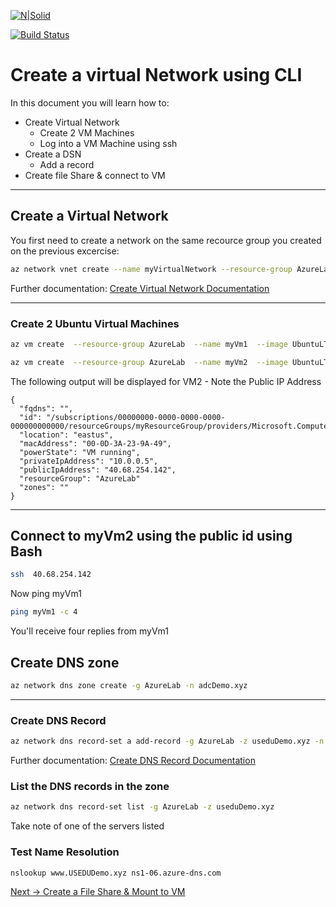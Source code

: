 [![N|Solid](https://cldup.com/dTxpPi9lDf.thumb.png)](https://nodesource.com/products/nsolid)

[![Build Status](https://travis-ci.org/joemccann/dillinger.svg?branch=master)](https://travis-ci.org/joemccann/dillinger)

# Create a virtual Network using CLI

In this document you will learn how to:

- Create  Virtual Network
  - Create 2 VM Machines
  - Log into a VM Machine using ssh
- Create a DSN
  - Add a record
- Create file Share & connect to VM

----

## Create a Virtual Network

You first need to create a network on the same recource group you created on the previous excercise:

```sh
az network vnet create --name myVirtualNetwork --resource-group AzureLab --subnet-name default
```
Further documentation:  [Create Virtual Network Documentation]

----

### Create 2 Ubuntu Virtual Machines

```sh
az vm create  --resource-group AzureLab  --name myVm1  --image UbuntuLTS --generate-ssh-keys --no-wait

az vm create  --resource-group AzureLab  --name myVm2  --image UbuntuLTS --generate-ssh-keys
```

The following output will be displayed for VM2 - Note the Public IP Address
~~~~~~~~~~
{
  "fqdns": "",
  "id": "/subscriptions/00000000-0000-0000-0000-000000000000/resourceGroups/myResourceGroup/providers/Microsoft.Compute/virtualMachines/Vm2",
  "location": "eastus",
  "macAddress": "00-0D-3A-23-9A-49",
  "powerState": "VM running",
  "privateIpAddress": "10.0.0.5",
  "publicIpAddress": "40.68.254.142",
  "resourceGroup": "AzureLab"
  "zones": ""
}
~~~~~~~~~~

----
## Connect to myVm2 using the public id using Bash

```sh
ssh  40.68.254.142
```

Now ping myVm1
```sh
ping myVm1 -c 4
```

You'll receive four replies from myVm1

## Create DNS zone

```sh
az network dns zone create -g AzureLab -n adcDemo.xyz
```
----

### Create DNS Record
```sh
az network dns record-set a add-record -g AzureLab -z useduDemo.xyz -n www -a 10.10.10.10
```
Further documentation: [Create DNS Record Documentation]

### List the DNS records in the zone

```sh
az network dns record-set list -g AzureLab -z useduDemo.xyz
```
Take note of one of the servers listed

### Test Name Resolution 
```sh
nslookup www.USEDUDemo.xyz ns1-06.azure-dns.com
```
[Next -> Create a File Share & Mount to VM]

[Create Virtual Network Documentation]: <https://docs.microsoft.com/en-us/azure/virtual-network/quick-create-portal>
[Create DNS Record Documentation]: <https://docs.microsoft.com/en-us/azure/dns/dns-getstarted-cli>
[Next -> Create a File Share & Mount to VM]:<https://github.com/MarchingBug/AzureFundamentals/blob/master/FileShare/CreateAFileShare.md>

